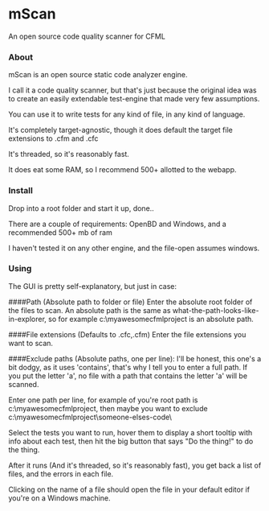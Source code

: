 # mScan
An open source code quality scanner for CFML

### About
mScan is an open source static code analyzer engine.

I call it a code quality scanner, but that's just because the original idea was to create an easily extendable test-engine that made very few assumptions.

You can use it to write tests for any kind of file, in any kind of language.

It's completely target-agnostic, though it does default the target file extensions to .cfm and .cfc

It's threaded, so it's reasonably fast.

It does eat some RAM, so I recommend 500+ allotted to the webapp.

### Install
Drop into a root folder and start it up, done..

There are a couple of requirements: OpenBD and Windows, and a recommended 500+ mb of ram

I haven't tested it on any other engine, and the file-open assumes windows.

### Using

The GUI is pretty self-explanatory, but just in case:

####Path (Absolute path to folder or file)
Enter the absolute root folder of the files to scan.
An absolute path is the same as what-the-path-looks-like-in-explorer, so for example c:\myawesomecfmlproject is an absolute path.

####File extensions (Defaults to .cfc,.cfm)
Enter the file extensions you want to scan.

####Exclude paths (Absolute paths, one per line):
I'll be honest, this one's a bit dodgy, as it uses 'contains', that's why I tell you to enter a full path.
If you put the letter 'a', no file with a path that contains the letter 'a' will be scanned.

Enter one path per line, for example of you're root path is c:\myawesomecfmlproject, then maybe you want to exclude c:\myawesomecfmlproject\someone-elses-code\



Select the tests you want to run, hover them to display a short tooltip with info about each test, then hit the big button that says "Do the thing!" to do the thing.

After it runs (And it's threaded, so it's reasonably fast), you get back a list of files, and the errors in each file.

Clicking on the name of a file should open the file in your default editor if you're on a Windows machine.

